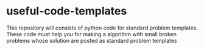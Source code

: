 # useful-code-templates
This repository will consists of python code for standard problem templates. These code must help you for making a algorithm with small broken problems whose solution are posted as standard problem templates
